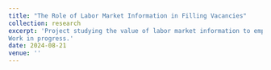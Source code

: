 ```yaml
---
title: "The Role of Labor Market Information in Filling Vacancies"
collection: research
excerpt: 'Project studying the value of labor market information to employers and employer learning patterns, as well as the effect of the same on job postings.
Work in progress.'
date: 2024-08-21
venue: ''
---
```


<!---Abstract Here--->

<!---Project studying the value of labor market information to employers and employer learning patterns, as well as the effect of the same on job postings. Work in progress.---> 

<!---Recommended citation: Your Name, You. (2009). "Paper Title Number 1." <i>Journal 1</i>. 1(1).--->